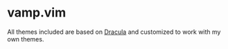 # vamp.vim
All themes included are based on [Dracula](https://github.com/dracula/vim) and
customized to work with my own themes.